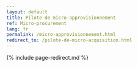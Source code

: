 ```yaml
---
layout: default
title: Pilote de micro-approvisionnement
ref: Micro-procurement
lang: fr
permalink: /micro-approvisionnement.html
redirect_to: /pilote-de-micro-acquisition.html
---
```

<!--markdownlint-disable MD022-->
{% include page-redirect.md %}
